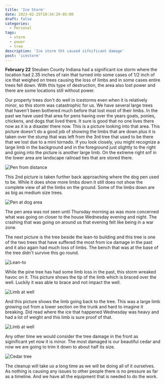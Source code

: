 ```yaml
---
title: 'Ice Storm'
date: 2023-02-25T10:34:29-05:00
draft: false
categories:
  - Personal
tags:
  - storm
  - power
  - tree
description: 'Ice storm tht caused sifnificant damage'
post: 'icestorm'
---
```


**February 22** Steuben County Indiana had a significant ice storm where the location had 2.35 inches of rain that turned into some cases of 1/2 inch of ice that weighed on trees causing the loss of limbs and in some cases entire trees fell down. With this type of destruction, the area also lost power and there are some locations still without power.

Our property trees don't do well in icestorms even when it is relatively minor, so this storm was catastrophic for us. We have several large trees that haven't been bothered much before that lost most of their limbs. In the past we have used that area for pens having over the years goats, ponies, chickens, and dogs that lived there. It sure is good that no one lives there now as it is a disaster there now. This is a picture looking into that area. This picture doesn't do a good job of showing the limbs that are down plus it is taken over the stump that was left from the 3rd tree that used to be there that we lost due to a mini tornado. If you look closely, you might recognize a large limb in the background and in the foreground just slightly to the right and going into the picture is another large limb. On the extreme right snf in the lower area are landscape railroad ties that are stored there.

![Pen from distance](/image/pen1.png)

This 2nd picture is taken further back approaching where the dog pen used to be. While it does show more limbs down it still does not show the complete view of all the limbs on the ground. Some of the limbs down are as big as medium size trees.

![Pen at dog area](/image/pen2.png)

The pen area was not seen until Thursday morning as was more concerned what was going on closer to the house Wednesday evening and night. The crashing that was going on around us that evening felt like being in a war zone.

The next picture is the tree beside the lean-to building and this tree is one of the two trees that have suffered the most from ice damage in the past and it also again had much loss of limbs. The bench that was at the base of the tree didn't survive this go round.

![Lean-to](/image/bench.png)

While the pine tree has had some limb loss in the past, this storm wreaked havoc on it. This picture shows the tip of the limb which is braced over the well. Luckily it was able to brace and not impact the well.

![Limb at well](/image/well1.png)

And this picture shows the limb going back to the tree. This was a large limb growing out from a lower section on the trunk and hard to imagine it breaking. Did read where the ice that happened Wednesday was heavy and had a lot of weight and this limb is sure proof of that.

![Limb at well](/image/well2.png)

Any other time we would consider the tree damage in the front as siginificant yet now it is minor. The most damaged is our beautiful cedar and now we are going to trim it down to about half its size.

![Cedar tree](/image/cedar.png)

The cleanup will take us a long time as we will be doing all of it ourselves. As nothing is causing any issues to other people there is no pressure as far as a timeline. And we have all the equipment that is needed to do the work.
